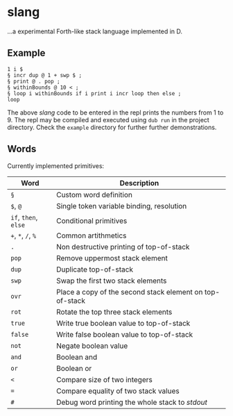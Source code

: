 # slang

…a experimental Forth-like stack language implemented in D.

## Example

	1 i $
	§ incr dup @ 1 + swp $ ;
	§ print @ . pop ;
	§ withinBounds @ 10 < ;
	§ loop i withinBounds if i print i incr loop then else ;
	loop

The above _slang_ code to be entered in the repl prints the numbers from 1 to 9. The repl may be compiled and executed using `dub run` in the project directory. Check the `example` directory for further further demonstrations.

## Words

Currently implemented primitives:

| Word                 | Description                                              |
| ---                  | ---                                                      |
| `§`                  | Custom word definition                                   |
| `$`, `@`             | Single token variable binding, resolution                |
| `if`, `then`, `else` | Conditional primitives                                   |
| `+`, `*`, `/`, `%`   | Common artithmetics                                      |
| `.`                  | Non destructive printing of top-of-stack                 |
| `pop`                | Remove uppermost stack element                           |
| `dup`                | Duplicate top-of-stack                                   |
| `swp`                | Swap the first two stack elements                        |
| `ovr`                | Place a copy of the second stack element on top-of-stack |
| `rot`                | Rotate the top three stack elements                      |
| `true`               | Write true boolean value to top-of-stack                 |
| `false`              | Write false boolean value to top-of-stack                |
| `not`                | Negate boolean value                                     |
| `and`                | Boolean and                                              |
| `or`                 | Boolean or                                               |
| `<`                  | Compare size of two integers                             |
| `=`                  | Compare equality of two stack values                     |
| `#`                  | Debug word printing the whole stack to _stdout_          |
